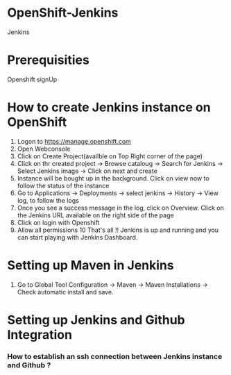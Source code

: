 # OpenShift-Jenkins
Jenkins 

# Prerequisities 
Openshift signUp

# How to create Jenkins instance on OpenShift

1. Logon to https://manage.openshift.com
2. Open Webconsole
3. Click on Create Project(availble on Top Right corner of the page)
4. Click on thr created project -> Browse cataloug -> Search for Jenkins -> Select Jenkins image -> Click on next and create
5. Instance will be bought up in the background. Click on view now to follow the status of the instance
6. Go to Applications -> Deployments -> select jenkins -> History -> View log, to follow the logs
7. Once you see a success message in the log, click on Overview. Click on the Jenkins URL available on the right side of the page
8. Click on login with Openshift
9. Allow all permissions
10 That's all !! Jenkins is up and running and you can start playing with Jenkins Dashboard.

# Setting up Maven in Jenkins 
1. Go to Global Tool Configuration -> Maven -> Maven Installations -> Check automatic install and save. 

# Setting up Jenkins and Github Integration
### How to establish an ssh connection between Jenkins instance and Github ? 
